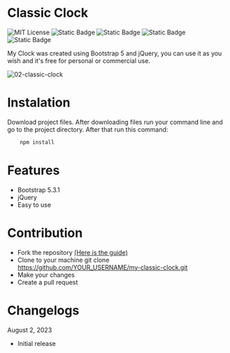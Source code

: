 # Classic Clock

![MIT License](https://img.shields.io/badge/Author-S1mon009-blue.svg) ![Static Badge](https://img.shields.io/badge/HTML-html?logo=html5&labelColor=%23595959&color=%23E34F26)
![Static Badge](https://img.shields.io/badge/CSS-CSS?logo=css3&logoColor=%231572B6&labelColor=%23555&color=%231572B6) ![Static Badge](https://img.shields.io/badge/Bootstrap-bootstrap?logo=bootstrap&labelColor=%23595959&color=%237952B3) ![Static Badge](https://img.shields.io/badge/jQuery-jQuery?logo=jquery&logoColor=%230769AD&labelColor=%23555&color=%230769AD)

My Clock was created using Bootstrap 5 and jQuery, you can use it as you wish and it's free for personal or commercial use.

![02-classic-clock](https://github.com/S1mon009/JavaScript/assets/105738321/a4c7eb7b-bb72-4b9d-94a2-7fd8074714c5)

# Instalation

Download project files. After downloading files run your command line and go to the project directory. After that run this command:

```bash
    npm install
```

# Features

- Bootstrap 5.3.1
- jQuery
- Easy to use

# Contribution

- Fork the repository [(Here is the guide)](https://docs.github.com/en/get-started/quickstart/fork-a-repo)
- Clone to your machine git clone https://github.com/YOUR_USERNAME/my-classic-clock.git
- Make your changes
- Create a pull request

# Changelogs

August 2, 2023

- Initial release
